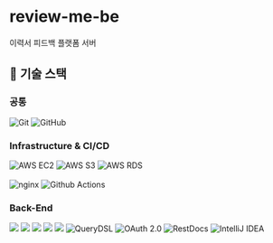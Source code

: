 # review-me-be
이력서 피드백 플랫폼 서버

## 🧾 기술 스택

### 공통

![Git](https://img.shields.io/badge/-Git-F05032?style=flat&logo=Git&logoColor=white)
![GitHub](https://img.shields.io/badge/-GitHub-181717?style=flat&logo=GitHub&logoColor=white)

### Infrastructure & CI/CD

![AWS EC2](https://img.shields.io/badge/Amazon%20EC2-FA7343?style=flat&logo=amazonec2&logoColor=white)
![AWS S3](https://img.shields.io/badge/Amazon%20S3-569A31?style=flat&logo=amazons3&logoColor=white)
![AWS RDS](https://img.shields.io/badge/Amazon%20RDS-527FFF?style=flat&logo=amazonrds&logoColor=white)
<br></br>
![nginx](https://img.shields.io/badge/nginx-009639?style=flat&logo=nginx&logoColor=white)
![Github Actions](https://img.shields.io/badge/Github%20Actions-2088FF?style=flat&logo=GithubActions&logoColor=white)

### Back-End

<img src="https://img.shields.io/badge/Java-007396?style=flat&logo=java&logoColor=white"/> <img src="https://img.shields.io/badge/Gradle-02303A?style=flat&logo=Gradle&logoColor=white"/> <img src="https://img.shields.io/badge/SpringBoot-6DB33F?style=flat&logo=SpringBoot&logoColor=white"/> <img src="https://img.shields.io/badge/Spring%20Data%20JPA-03EF62?style=flat"/> <img src="https://img.shields.io/badge/MySQL-4479A1?style=flat&logo=MySQL&logoColor=white"/> ![QueryDSL](https://img.shields.io/badge/QueryDSL-blueviolet?style=flat)
![OAuth 2.0](https://img.shields.io/badge/OAuth-EB5424?style=flat) ![RestDocs](https://img.shields.io/badge/RestDocs-63E296?style=flat&logoColor=white)
![IntelliJ IDEA](https://img.shields.io/badge/-IntelliJ%20IDEA-FF3850?style=flat&logo=IntelliJ%20IDEA&logoColor=white)
<br></br>
